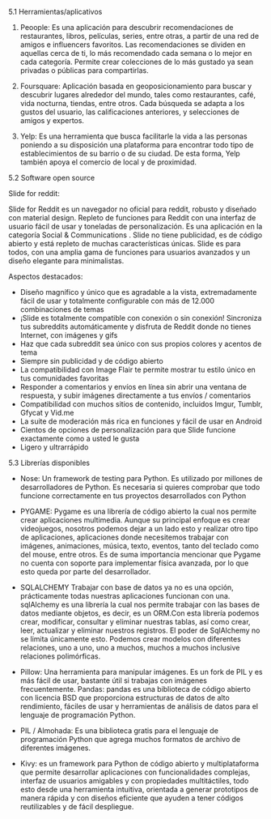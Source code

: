 5.1 Herramientas/aplicativos

  1. Peoople: Es una aplicación para descubrir recomendaciones de restaurantes, libros, películas, series, entre otras, a partir de una red de amigos e influencers favoritos. Las recomendaciones se dividen en aquellas cerca de ti, lo más recomendado cada semana o lo mejor en cada categoría. Permite crear colecciones de lo más gustado ya sean privadas o públicas para compartirlas.

  2. Foursquare: Aplicación basada en geoposicionamiento para buscar y descubrir lugares alrededor del mundo, tales como restaurantes, café, vida nocturna, tiendas, entre otros. Cada búsqueda se adapta a los gustos del usuario, las calificaciones anteriores, y selecciones de amigos y expertos.

  3. Yelp: Es una herramienta que busca facilitarle la vida a las personas poniendo a su disposición una plataforma para encontrar todo tipo de establecimientos de su barrio o de su ciudad. De esta forma, Yelp también apoya el comercio de local y de proximidad.



5.2 Software open source

Slide for reddit:

Slide for Reddit es un navegador no oficial para reddit, robusto y diseñado con material design. Repleto de funciones para Reddit con una interfaz de usuario fácil de usar y toneladas de personalización. Es una aplicación en la categoría Social & Communications . Slide no tiene publicidad, es de
código abierto y está repleto de muchas características únicas. Slide es para todos, con una amplia gama de funciones para usuarios avanzados y un diseño elegante para minimalistas.

Aspectos destacados:

* Diseño magnífico y único que es agradable a la vista, extremadamente fácil de usar y totalmente configurable con más de 12.000 combinaciones de temas
* ¡Slide es totalmente compatible con conexión o sin conexión! Sincroniza tus subreddits automáticamente y disfruta de Reddit donde no tienes Internet, con imágenes y gifs
* Haz que cada subreddit sea único con sus propios colores y acentos de tema
* Siempre sin publicidad y de código abierto
* La compatibilidad con Image Flair te permite mostrar tu estilo único en tus comunidades favoritas
* Responder a comentarios y envíos en línea sin abrir una ventana de respuesta, y subir imágenes directamente a tus envíos / comentarios
* Compatibilidad con muchos sitios de contenido, incluidos Imgur, Tumblr, Gfycat y Vid.me
* La suite de moderación más rica en funciones y fácil de usar en Android
* Cientos de opciones de personalización para que Slide funcione exactamente como a usted le gusta
* Ligero y ultrarrápido

5.3 Librerías disponibles

* Nose: Un framework de testing para Python. Es utilizado por millones de desarrolladores de Python. Es necesaria si quieres comprobar que todo funcione correctamente en tus proyectos desarrollados con Python

* PYGAME: Pygame es una librería de código abierto la cual nos permite crear aplicaciones multimedia. Aunque su principal enfoque es crear videojuegos, nosotros podemos dejar a un lado esto y realizar otro tipo de aplicaciones, aplicaciones donde necesitemos trabajar con imágenes, animaciones, música, texto, eventos, tanto del teclado como del mouse, entre otros.  Es de suma importancia mencionar que Pygame no cuenta con soporte para implementar física avanzada, por lo que esto queda por parte del desarrollador.

* SQLALCHEMY Trabajar con base de datos ya no es una opción, prácticamente todas nuestras aplicaciones funcionan con una. sqlAlchemy es una librería la cual nos permite trabajar con las bases de datos mediante objetos, es decir, es un ORM.Con esta librería podemos crear, modificar, consultar y eliminar nuestras tablas, así como crear, leer, actualizar y eliminar nuestros registros. El poder de SqlAlchemy no se limita únicamente esto. Podemos crear modelos con diferentes relaciones, uno a uno, uno a muchos, muchos a muchos inclusive relaciones polimórficas.

* Pillow: Una herramienta para manipular imágenes. Es un fork de PIL y es más fácil de usar, bastante útil si trabajas con imágenes frecuentemente.
Pandas: pandas es una biblioteca de código abierto con licencia BSD que proporciona estructuras de datos de alto rendimiento, fáciles de usar y herramientas de análisis de datos para el lenguaje de programación Python.

* PIL / Almohada: Es una biblioteca gratis para el lenguaje de programación Python que agrega muchos formatos de archivo de diferentes imágenes.

* Kivy: es un framework para Python de código abierto y multiplataforma que permite desarrollar aplicaciones con funcionalidades complejas, interfaz de usuarios amigables y con propiedades multitáctiles, todo esto desde una herramienta intuitiva, orientada a generar prototipos de manera rápida y con diseños eficiente que ayuden a tener códigos reutilizables y de fácil despliegue.


